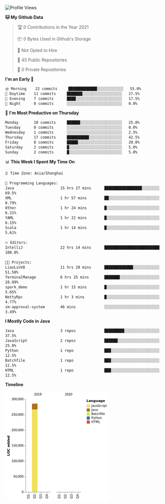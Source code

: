 <!--START_SECTION:waka-->
![Profile Views](http://img.shields.io/badge/Profile%20Views-0-blue)

**🐱 My Github Data** 

> 🏆 0 Contributions in the Year 2021
 > 
> 📦 0 Bytes Used in Github's Storage 
 > 
> 🚫 Not Opted to Hire
 > 
> 📜 45 Public Repositories 
 > 
> 🔑 0 Private Repositories  
 > 
**I'm an Early 🐤** 

```text
🌞 Morning    22 commits     █████████████░░░░░░░░░░░░   55.0% 
🌆 Daytime    11 commits     ███████░░░░░░░░░░░░░░░░░░   27.5% 
🌃 Evening    7 commits      ████░░░░░░░░░░░░░░░░░░░░░   17.5% 
🌙 Night      0 commits      ░░░░░░░░░░░░░░░░░░░░░░░░░   0.0%

```
📅 **I'm Most Productive on Thursday** 

```text
Monday       10 commits     ██████░░░░░░░░░░░░░░░░░░░   25.0% 
Tuesday      0 commits      ░░░░░░░░░░░░░░░░░░░░░░░░░   0.0% 
Wednesday    1 commits      ░░░░░░░░░░░░░░░░░░░░░░░░░   2.5% 
Thursday     17 commits     ██████████░░░░░░░░░░░░░░░   42.5% 
Friday       8 commits      █████░░░░░░░░░░░░░░░░░░░░   20.0% 
Saturday     2 commits      █░░░░░░░░░░░░░░░░░░░░░░░░   5.0% 
Sunday       2 commits      █░░░░░░░░░░░░░░░░░░░░░░░░   5.0%

```


📊 **This Week I Spent My Time On** 

```text
⌚︎ Time Zone: Asia/Shanghai

💬 Programming Languages: 
Java                     15 hrs 27 mins      █████████████████░░░░░░░░   69.5% 
XML                      1 hr 57 mins        ██░░░░░░░░░░░░░░░░░░░░░░░   8.79% 
Other                    1 hr 24 mins        █░░░░░░░░░░░░░░░░░░░░░░░░   6.31% 
YAML                     1 hr 22 mins        █░░░░░░░░░░░░░░░░░░░░░░░░   6.15% 
Scala                    1 hr 14 mins        █░░░░░░░░░░░░░░░░░░░░░░░░   5.61%

🔥 Editors: 
IntelliJ                 22 hrs 14 mins      █████████████████████████   100.0%

🐱‍💻 Projects: 
LiaoLinV8                11 hrs 28 mins      █████████████░░░░░░░░░░░░   51.58% 
TerminalManage           6 hrs 25 mins       ███████░░░░░░░░░░░░░░░░░░   28.89% 
spark_demo               1 hr 15 mins        █░░░░░░░░░░░░░░░░░░░░░░░░   5.65% 
NettyRpc                 1 hr 3 mins         █░░░░░░░░░░░░░░░░░░░░░░░░   4.77% 
zm-approval-system       46 mins             ░░░░░░░░░░░░░░░░░░░░░░░░░   3.49%

```

**I Mostly Code in Java** 

```text
Java                     3 repos             █████████░░░░░░░░░░░░░░░░   37.5% 
JavaScript               2 repos             ██████░░░░░░░░░░░░░░░░░░░   25.0% 
Python                   1 repo              ███░░░░░░░░░░░░░░░░░░░░░░   12.5% 
Batchfile                1 repo              ███░░░░░░░░░░░░░░░░░░░░░░   12.5% 
HTML                     1 repo              ███░░░░░░░░░░░░░░░░░░░░░░   12.5%

```


**Timeline**

![Chart not found](https://raw.githubusercontent.com/2720851545/2720851545/master/charts/bar_graph.png) 


<!--END_SECTION:waka-->
